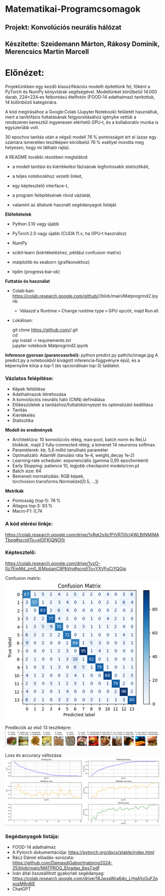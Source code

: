 # Matematikai-Programcsomagok

## Projekt: Konvolúciós neurális hálózat 
## Készítette: Szeidemann Márton, Rákosy Dominik, Merencsics Martin Marcell

# Előnézet:
Projektünkben egy kezdő klasszifikációs modellt építettünk fel, főként a PyTorch és NumPy könyvtárak segítségével. Modellünket körülbelül 14 000 darab, 224×224‑es felbontású ételfotón (FOOD‑14 adathalmaz) tanítottuk, 14 különböző kategóriára.

A kód megírásához a Google Colab (Jupyter Notebook) felületét használtuk, mert a tanítófázis futtatásának felgyorsításához igénybe vettük a rendszeren keresztül ingyenesen elérhető GPU‑t, és a kollaboratív munka is egyszerűbb volt.

30 epochos tanítás után a végső modell 76 % pontosságot ért el (azaz egy számára ismeretlen tesztképen körülbelül 76 % eséllyel mondta meg helyesen, hogy mi látható rajta).

A README további részében megtalálod:

- a modell tanítási és kiértékelési fázisának legfontosabb statisztikáit,

- a teljes notebookhoz vezető linket,

- egy képtesztelő interface-t,

- a program felépítésének rövid vázlatát,

- valamint az általunk használt segédanyagok listáját.

**Előfeltételek**

- Python 3.10 vagy újabb

- PyTorch 2.0 vagy újabb (CUDA 11.x, ha GPU‑t használsz)

- NumPy

- scikit‑learn (kiértékeléshez, például confusion matrix)

- matplotlib és seaborn (grafikonokhoz)

- tqdm (progress‑bar‑ok)

**Futtatás és használat**

- Colab‑ban: https://colab.research.google.com/github/<felhasznalo>/<repo>/blob/main/Matprogrind2.ipynb
    - Válaszd a Runtime > Change runtime type > GPU opciót, majd Run all.

- Lokálisan: <br>

  git clone https://github.com/<felhasznalo>/<repo>.git <br>
  cd <repo> <br>
pip install -r requirements.txt <br>
jupyter notebook Matprogrind2.ipynb <br>

**Inference gyorsan (parancssorból):**
    python predict.py path/to/image.jpg
    A predict.py a notebookból kivágott inferencia‑függvényre épül, és a képernyőre kiírja a top‑1 (és opcionálisan top‑3) találatot.
### Vázlatos felépítése:
- Képek feltöltése
- Adathalmazok létrehozása 
- A konvolúciós neurális háló (CNN) definiálása
- Előkészületek a tanításhoz/futtatókörnyezet és optimalizáló beállítása
- Tanítás
- Kiértékelés 
- Statisztika

**Modell és eredmények**
- Architektúra: 10 konvolúciós réteg, max‑pool, batch norm és ReLU blokkok, majd 2 fully‑connected réteg; a kimenet 14 neuronos softmax.
- Paraméterek: kb. 5,6 millió tanulható paraméter
- Optimalizáló: AdamW (tanulási ráta 1e‑4, weight_decay 1e‑2)
- Learning‑rate scheduler: exponenciális (gamma 0,95 epochonként)
- Early Stopping: patience 10, legjobb checkpoint models/cnn.pt
- Batch size: 64
- Bemeneti normalizálás: RGB képek, torchvision.transforms.Normalize([0.5, …])

**Metrikák**
- Pontosság (top‑1): 76 %
- Átlagos top‑3: 93 %
- Macro‑F1: 0,74

### A kód elérési linkje: 
https://colab.research.google.com/drive/1vRqt2sXcfFtVR7j0cl4WLBtNMiMATbqg#scrollTo=eIOFKIQNOl1r

### Képtesztelő:
https://colab.research.google.com/drive/1yzO-0z7EjpMd_zm0_lEMssianC9PbVro#scrollTo=YXVFuCjYQGip

Confusion matrix:
![Confusion matrix](Confusion_matrix.png)

Predikciók az első 13 tesztképre:
![Predikciók az első 13 tesztképre](13_kep.png)

Loss és accuracy változása:
![Loss és accuracy változása](Loss_es_accuracy.png)

### Segédanyagok listája:
- FOOD-14 adathalmaz
- A Pytorch dokumentációja: https://pytorch.org/docs/stable/index.html
- Rácz Dániel előadás-sorozata: https://github.com/DamasdiGabor/matprog2024-25/blob/main/MATPROG_Eloadas_6es7.pdf
- Iván által összeállított gyakorlati segédanyag: https://colab.research.google.com/drive/18JwxaWra64n_LHgA1oOuF2pxozM6n8jE
- ChatGPT
